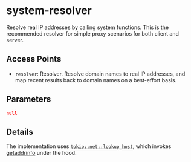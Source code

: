 # system-resolver

Resolve real IP addresses by calling system functions. This is the recommended resolver for simple proxy scenarios for both client and server.

## Access Points

- `resolver`: Resolver. Resolve domain names to real IP addresses, and map recent results back to domain names on a best-effort basis.

## Parameters

```json
null
```

## Details

The implementation uses [`tokio::net::lookup_host`](https://docs.rs/tokio/latest/tokio/net/fn.lookup_host.html), which invokes [getaddrinfo](https://man7.org/linux/man-pages/man3/getaddrinfo.3.html) under the hood.
